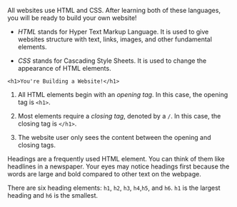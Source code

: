 All websites use HTML and CSS. After learning both of these languages, you will be ready to build your own website!

* _HTML_ stands for Hyper Text Markup Language. It is used to give websites structure with text, links, images, and other fundamental elements.

* _CSS_ stands for Cascading Style Sheets. It is used to change the appearance of HTML elements.

```
<h1>You're Building a Website!</h1>
```

1. All HTML elements begin with an _opening tag_. In this case, the opening tag is `<h1>`.

1. Most elements require a _closing tag_, denoted by a `/`. In this case, the closing tag is `</h1>`.

1. The website user only sees the content between the opening and closing tags.

Headings are a frequently used HTML element. You can think of them like headlines in a newspaper. Your eyes may notice headings first because the words are large and bold compared to other text on the webpage.

There are six heading elements: `h1`, `h2`, `h3`, `h4`,`h5`, and `h6`. `h1` is the largest heading and `h6` is the smallest.

